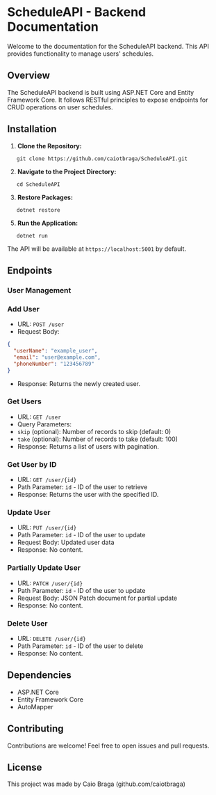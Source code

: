 # ScheduleAPI - Backend Documentation

Welcome to the documentation for the ScheduleAPI backend. This API provides functionality to manage users' schedules.

## Overview

The ScheduleAPI backend is built using ASP.NET Core and Entity Framework Core. It follows RESTful principles to expose endpoints for CRUD operations on user schedules.

## Installation

1. **Clone the Repository:**
```
   git clone https://github.com/caiotbraga/ScheduleAPI.git
```
2. **Navigate to the Project Directory:**
```
   cd ScheduleAPI
```
3. **Restore Packages:**
```
   dotnet restore
```
5. **Run the Application:**
```
   dotnet run
```


The API will be available at `https://localhost:5001` by default.

## Endpoints

### User Management

### **Add User**
- URL: `POST /user`
- Request Body: 
 ```json
 {
   "userName": "example_user",
   "email": "user@example.com",
   "phoneNumber": "123456789"
 }
 ```
- Response: Returns the newly created user.

### **Get Users**
- URL: `GET /user`
- Query Parameters: 
 - `skip` (optional): Number of records to skip (default: 0)
 - `take` (optional): Number of records to take (default: 100)
- Response: Returns a list of users with pagination.

### **Get User by ID**
- URL: `GET /user/{id}`
- Path Parameter: `id` - ID of the user to retrieve
- Response: Returns the user with the specified ID.

### **Update User**
- URL: `PUT /user/{id}`
- Path Parameter: `id` - ID of the user to update
- Request Body: Updated user data
- Response: No content.

### **Partially Update User**
- URL: `PATCH /user/{id}`
- Path Parameter: `id` - ID of the user to update
- Request Body: JSON Patch document for partial update
- Response: No content.

### **Delete User**
- URL: `DELETE /user/{id}`
- Path Parameter: `id` - ID of the user to delete
- Response: No content.

## Dependencies

- ASP.NET Core
- Entity Framework Core
- AutoMapper

## Contributing

Contributions are welcome! Feel free to open issues and pull requests.

## License

This project was made by Caio Braga (github.com/caiotbraga)
